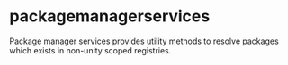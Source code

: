 # packagemanagerservices
Package manager services provides utility methods to resolve packages which exists in non-unity scoped registries.
